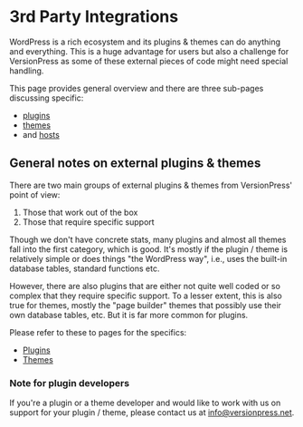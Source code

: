 # 3rd Party Integrations

WordPress is a rich ecosystem and its plugins & themes can do anything and everything. This is a huge advantage for users but also a challenge for VersionPress as some of these external pieces of code might need special handling.

This page provides general overview and there are three sub-pages discussing specific:

- [plugins](plugins.md)
- [themes](themes.md)
- and [hosts](hosts.md)

## General notes on external plugins & themes

There are two main groups of external plugins & themes from VersionPress' point of view:

1. Those that work out of the box
2. Those that require specific support

Though we don't have concrete stats, many plugins and almost all themes fall into the first category, which is good. It's mostly if the plugin / theme is relatively simple or does things "the WordPress way", i.e., uses the built-in database tables, standard functions etc.

However, there are also plugins that are either not quite well coded or so complex that they require specific support. To a lesser extent, this is also true for themes, mostly the "page builder" themes that possibly use their own database tables, etc. But it is far more common for plugins.

Please refer to these to pages for the specifics:

- [Plugins](plugins.md)
- [Themes](themes.md)

### Note for plugin developers

If you're a plugin or a theme developer and would like to work with us on support for your plugin / theme, please contact us at info@versionpress.net.
